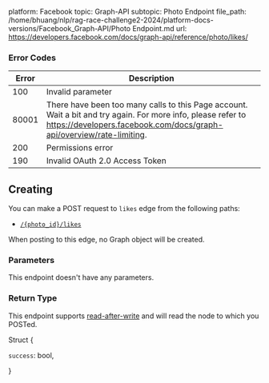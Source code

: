 platform: Facebook
topic: Graph-API
subtopic: Photo Endpoint
file_path: /home/bhuang/nlp/rag-race-challenge2-2024/platform-docs-versions/Facebook_Graph-API/Photo Endpoint.md
url: https://developers.facebook.com/docs/graph-api/reference/photo/likes/

### Error Codes

| Error | Description |
| --- | --- |
| 100 | Invalid parameter |
| 80001 | There have been too many calls to this Page account. Wait a bit and try again. For more info, please refer to https://developers.facebook.com/docs/graph-api/overview/rate-limiting. |
| 200 | Permissions error |
| 190 | Invalid OAuth 2.0 Access Token |

## Creating

You can make a POST request to `likes` edge from the following paths:

* [`/{photo_id}/likes`](https://developers.facebook.com/docs/graph-api/reference/photo/likes/)

When posting to this edge, no Graph object will be created.

### Parameters

This endpoint doesn't have any parameters.

### Return Type

This endpoint supports [read-after-write](https://developers.facebook.com/docs/graph-api/advanced/#read-after-write) and will read the node to which you POSTed.

Struct {

`success`: bool,

}